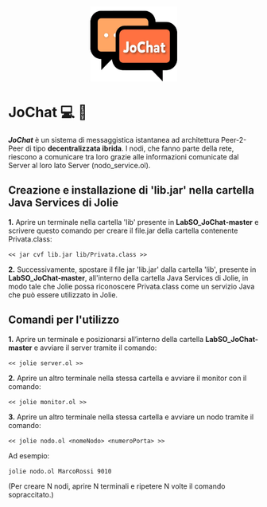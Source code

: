 <div align="center"><img src="jo.png" width="175" height="150" /></div>

# JoChat :computer: :speech_balloon: 

***JoChat*** è un sistema di messaggistica istantanea ad architettura Peer-2-Peer di tipo **decentralizzata ibrida**. I nodi, che fanno parte della rete,
riescono a comunicare tra loro grazie alle informazioni comunicate dal
Server al loro lato Server (nodo_service.ol).
<br>

## Creazione e installazione di 'lib.jar' nella cartella Java Services di Jolie 

**1.** Aprire un terminale nella cartella 'lib' presente in **LabSO_JoChat-master** e scrivere questo comando per creare il file.jar della cartella contenente Privata.class:
```
<< jar cvf lib.jar lib/Privata.class >>
```
**2.** Successivamente, spostare il file jar 'lib.jar' dalla cartella 'lib', presente in **LabSO_JoChat-master**, all'interno della cartella Java Services di Jolie, in modo tale che Jolie possa riconoscere Privata.class come un servizio Java che può essere utilizzato in Jolie.

## Comandi per l'utilizzo

**1.** Aprire un terminale e posizionarsi all’interno della cartella **LabSO_JoChat-master** e avviare il server tramite il comando:
```
<< jolie server.ol >>
```
**2.** Aprire un altro terminale nella stessa cartella e avviare il monitor con il comando:
```
<< jolie monitor.ol >>
```
**3.** Aprire un altro terminale nella stessa cartella e avviare un nodo tramite il comando:
```
<< jolie nodo.ol <nomeNodo> <numeroPorta> >>
```
Ad esempio:
```
jolie nodo.ol MarcoRossi 9010
```
(Per creare N nodi, aprire N terminali e ripetere N volte il comando sopraccitato.)
